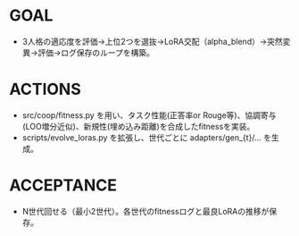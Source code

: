 # GOAL
- 3人格の適応度を評価→上位2つを選抜→LoRA交配（alpha_blend）→突然変異→評価→ログ保存のループを構築。

# ACTIONS
- src/coop/fitness.py を用い、タスク性能(正答率or Rouge等)、協調寄与(LOO増分近似)、新規性(埋め込み距離)を合成したfitnessを実装。
- scripts/evolve_loras.py を拡張し、世代ごとに adapters/gen_{t}/... を生成。

# ACCEPTANCE
- N世代回せる（最小2世代）。各世代のfitnessログと最良LoRAの推移が保存。
